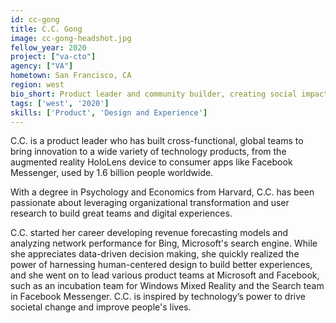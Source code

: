```yaml
---
id: cc-gong
title: C.C. Gong
image: cc-gong-headshot.jpg
fellow_year: 2020
project: ["va-cto"]
agency: ["VA"]
hometown: San Francisco, CA
region: west
bio_short: Product leader and community builder, creating social impact through organizational transformation and human-centered design.
tags: ['west', '2020']
skills: ['Product', 'Design and Experience']
---
```


C.C. is a product leader who has built cross-functional, global teams to bring innovation to a wide variety of technology products, from the augmented reality HoloLens device to consumer apps like Facebook Messenger, used by 1.6 billion people worldwide.

With a degree in Psychology and Economics from Harvard, C.C. has been passionate about leveraging organizational transformation and user research to build great teams and digital experiences.

C.C. started her career developing revenue forecasting models and analyzing network performance for Bing, Microsoft's search engine. While she appreciates data-driven decision making, she quickly realized the power of harnessing human-centered design to build better experiences, and she went on to lead various product teams at Microsoft and Facebook, such as an incubation team for Windows Mixed Reality and the Search team in Facebook Messenger. C.C. is inspired by technology’s power to drive societal change and improve people's lives.
